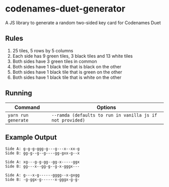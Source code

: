 # codenames-duet-generator

A JS library to generate a random two-sided key card for Codenames Duet

## Rules

1. 25 tiles, 5 rows by 5 columns
2. Each side has 9 green tiles, 3 black tiles and 13 white tiles
3. Both sides have 3 green tiles in common
4. Both sides have 1 black tile that is black on the other
5. Both sides have 1 black tile that is green on the other
6. Both sides have 1 black tile that is white on the other

## Running

| Command             | Options                                                   |
| ------------------- | --------------------------------------------------------- |
| `yarn run generate` | `--ramda (defaults to run in vanilla js if not provided)` |

## Example Output

```
Side A: g-g-g-ggg-g---g---x--xx-g
Side B: gg-g--g--g----gg-gxx-g--x

Side A: xg---g-g-gg--gg-x-----ggx
Side B: gg---x--gg-g--g-x-gggx---

Side A: g---x-g------gggg--x-gxgg
Side B: -g-ggx-g------x-gggx-g-g-
```

